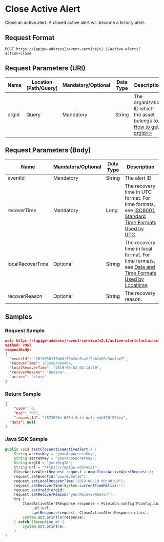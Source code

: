 # Close Active Alert

Close an active alert. A closed active alert will become a history alert.


## Request Format

```
POST https://{apigw-address}/event-service/v2.1/active-alerts?action=close
```

## Request Parameters (URI)

| Name | Location (Path/Query) | Mandatory/Optional | Data Type | Description |
|---------------|------------------|----------|-----------|--------------|
| orgId         | Query            | Mandatory     | String    | The organization ID which the asset belongs to. [How to get orgId>>](/docs/api/en/2.1.0/api_faqs#how-to-get-organization-id-orgid-orgid)           |


## Request Parameters (Body)
| Name            | Mandatory/Optional | Data Type | Description |
|------|-----------------|-----------|-------------|
| eventId  | Mandatory | String  | The alert ID. |
| recoverTime      | Mandatory         | Long         | The recovery time in UTC format. For time formats, see [ISO8601 Standard Time Formats Used by UTC](/docs/api/en/2.1.0/api_faqs.html#iso8601-standard-time-format-adopted-by-utc-time).|
| localRecoverTime | Optional        | String       | The recovery time in local format. For time formats, see [Data and Time Formats Used by Localtime](/docs/api/en/2.1.0/api_faqs.html#date-and-time-format-adopted-by-localtime).|
| recoverReason    | Optional        | String       | The recovery reason.|



## Samples

### Request Sample

```json
url: https://{apigw-address}/event-service/v2.1/active-alerts?action=close&orgId=yourOrgId
method: POST 
requestBody:
{
  "eventId": "2019060135b6df70b2de6aa2f2eb1d09e9aa1ae7",
  "recoverTime": 1559304899404,
  "localRecoverTime": "2019-06-01 02:14:59",
  "recoverReason": "Reason",
  "action": "close"
}
```

### Return Sample

```json
{
	"code": 0,
	"msg": "OK",
	"requestId": "4873095e-621d-4cfd-bc2c-edb520f574ea",
  "data": null
}
```

### Java SDK Sample

```java
public void testCloseActiveActiveAlert() {
    String accessKey = "yourAppAccessKey";
    String secretKey = "yourAppSecretKey";
    String orgId = "yourOrgId";
    String url = "https://{apigw-address}";
    CloseActiveAlertRequest request = new CloseActiveAlertRequest();
    request.setEventId("yourEventId");
    request.setLocalRecoverTime("2019-08-19 00:00:00");
    request.setRecoverTime(System.currentTimeMillis());
    request.setOrgId(orgId);
    request.setRecoverReason("yourRecoverReason");
    try {
        CloseActiveAlertResponse response = Poseidon.config(PConfig.init().appKey(accessKey).appSecret(secretKey).debug())
            .url(url)
            .getResponse(request, CloseActiveAlertResponse.class);
        System.out.println(response);
    } catch (Exception e) {
        System.out.print(e);
    }
}
```
